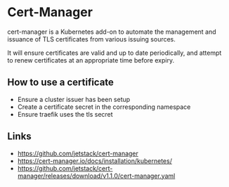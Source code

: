 # Cert-Manager

cert-manager is a Kubernetes add-on to automate the management and issuance of TLS certificates from various issuing sources.

It will ensure certificates are valid and up to date periodically, and attempt to renew certificates at an appropriate time before expiry.

## How to use a certificate

- Ensure a cluster issuer has been setup
- Create a certificate secret in the corresponding namespace
- Ensure traefik uses the tls secret

## Links

- https://github.com/jetstack/cert-manager
- https://cert-manager.io/docs/installation/kubernetes/
- https://github.com/jetstack/cert-manager/releases/download/v1.1.0/cert-manager.yaml
